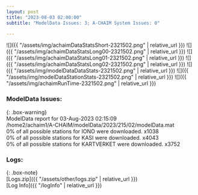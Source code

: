 ```yaml
---
layout: post
title: "2023-08-03 02:00:00"
subtitle: "ModelData Issues: 3; A-CHAIM System Issues: 0"

---
```


![]({{ "/assets/img/achaimDataStatsShort-2321502.png" | relative_url }})
![]({{ "/assets/img/achaimDataStatsLong00-2321502.png" | relative_url }})
![]({{ "/assets/img/achaimDataStatsLong01-2321502.png" | relative_url }})
![]({{ "/assets/img/achaimDataStatsLong02-2321502.png" | relative_url }})
![]({{ "/assets/img/modelDataDataStats-2321502.png" | relative_url }})
![]({{ "/assets/img/modelDataStationStats-2321502.png" | relative_url }})
![]({{ "/assets/img/achaimRunTime-2321502.png" | relative_url }})


### ModelData Issues:  
  
{: .box-warning}  
 ModelData report for 03-Aug-2023 02:15:09   
 /home2/achaim1/A-CHAIM/modelData/2023/215/02/modelData.mat   
 0% of all possible stations for IONO were downloaded. x1038   
 0% of all possible stations for KASI were downloaded. x4043   
 0% of all possible stations for KARTVERKET were downloaded. x3752   
  


### Logs:  
  
{: .box-note}  
[Logs.zip]({{ "/assets/other/logs.zip" | relative_url }})  
[Log Info]({{ "/logInfo" | relative_url }})  
